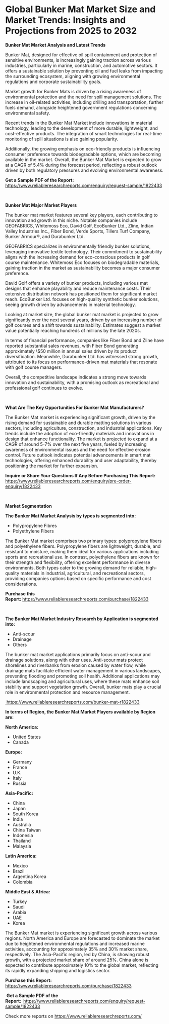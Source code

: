 <p><h1>Global Bunker Mat Market Size and Market Trends: Insights and Projections from 2025 to 2032</h1></p><p><strong>Bunker Mat Market Analysis and Latest Trends</strong></p>
<p><p>Bunker Mat, designed for effective oil spill containment and protection of sensitive environments, is increasingly gaining traction across various industries, particularly in marine, construction, and automotive sectors. It offers a sustainable solution by preventing oil and fuel leaks from impacting the surrounding ecosystem, aligning with growing environmental regulations and corporate sustainability goals. </p><p>Market growth for Bunker Mats is driven by a rising awareness of environmental protection and the need for spill management solutions. The increase in oil-related activities, including drilling and transportation, further fuels demand, alongside heightened government regulations concerning environmental safety. </p><p>Recent trends in the Bunker Mat Market include innovations in material technology, leading to the development of more durable, lightweight, and cost-effective products. The integration of smart technologies for real-time monitoring of spill situations is also gaining popularity. </p><p>Additionally, the growing emphasis on eco-friendly products is influencing consumer preference towards biodegradable options, which are becoming available in the market. Overall, the Bunker Mat Market is expected to grow at a CAGR of 5.4% during the forecast period, reflecting a robust outlook driven by both regulatory pressures and evolving environmental awareness.</p></p>
<p><strong>Get a Sample PDF of the Report:&nbsp;</strong> <a href="https://www.reliableresearchreports.com/enquiry/request-sample/1822433?utm_campaign=2030&utm_medium=2&utm_source=Github&utm_content=ia&utm_term=01042025&utm_id=bunker-mat">https://www.reliableresearchreports.com/enquiry/request-sample/1822433</a></p>
<p>&nbsp;</p>
<p><strong>Bunker Mat Major Market Players</strong></p>
<p><p>The bunker mat market features several key players, each contributing to innovation and growth in this niche. Notable companies include GEOFABRICS, Whitemoss Eco, David Golf, EcoBunker Ltd., Zline, Indian Valley Industries Inc., Fiber Bond, Verde Sports, Tillers Turf Company, Bunker Armour®, and Durabunker Ltd. </p><p>GEOFABRICS specializes in environmentally friendly bunker solutions, leveraging innovative textile technology. Their commitment to sustainability aligns with the increasing demand for eco-conscious products in golf course maintenance. Whitemoss Eco focuses on biodegradable materials, gaining traction in the market as sustainability becomes a major consumer preference. </p><p>David Golf offers a variety of bunker products, including various mat designs that enhance playability and reduce maintenance costs. Their extensive distribution network has positioned them for significant market reach. EcoBunker Ltd. focuses on high-quality synthetic bunker solutions, seeing growth driven by advancements in material technology. </p><p>Looking at market size, the global bunker mat market is projected to grow significantly over the next several years, driven by an increasing number of golf courses and a shift towards sustainability. Estimates suggest a market value potentially reaching hundreds of millions by the late 2020s.</p><p>In terms of financial performance, companies like Fiber Bond and Zline have reported substantial sales revenues, with Fiber Bond generating approximately \$50 million in annual sales driven by its product diversification. Meanwhile, Durabunker Ltd. has witnessed strong growth, attributed to its focus on performance-driven mat materials that resonate with golf course managers.</p><p>Overall, the competitive landscape indicates a strong move towards innovation and sustainability, with a promising outlook as recreational and professional golf continues to evolve.</p></p>
<p>&nbsp;</p>
<p><strong>What Are The Key Opportunities For Bunker Mat Manufacturers?</strong></p>
<p><p>The Bunker Mat market is experiencing significant growth, driven by the rising demand for sustainable and durable matting solutions in various sectors, including agriculture, construction, and industrial applications. Key trends include the adoption of eco-friendly materials and innovations in design that enhance functionality. The market is projected to expand at a CAGR of around 5-7% over the next five years, fueled by increasing awareness of environmental issues and the need for effective erosion control. Future outlook indicates potential advancements in smart mat technologies, offering enhanced durability and user adaptability, thereby positioning the market for further expansion.</p></p>
<p><strong>Inquire or Share Your Questions If Any Before Purchasing This Report:</strong> <a href="https://www.reliableresearchreports.com/enquiry/pre-order-enquiry/1822433?utm_campaign=2030&utm_medium=2&utm_source=Github&utm_content=ia&utm_term=01042025&utm_id=bunker-mat">https://www.reliableresearchreports.com/enquiry/pre-order-enquiry/1822433</a></p>
<p>&nbsp;</p>
<p><strong>Market Segmentation</strong></p>
<p><strong>The Bunker Mat Market Analysis by types is segmented into:</strong></p>
<p><ul><li>Polypropylene Fibres</li><li>Polyethylene Fibers</li></ul></p>
<p><p>The Bunker Mat market comprises two primary types: polypropylene fibers and polyethylene fibers. Polypropylene fibers are lightweight, durable, and resistant to moisture, making them ideal for various applications including sports and recreational use. In contrast, polyethylene fibers are known for their strength and flexibility, offering excellent performance in diverse environments. Both types cater to the growing demand for reliable, high-quality materials in industrial, agricultural, and recreational sectors, providing companies options based on specific performance and cost considerations.</p></p>
<p><strong>Purchase this Report:&nbsp;</strong><a href="https://www.reliableresearchreports.com/purchase/1822433?utm_campaign=2030&utm_medium=2&utm_source=Github&utm_content=ia&utm_term=01042025&utm_id=bunker-mat">https://www.reliableresearchreports.com/purchase/1822433</a></p>
<p>&nbsp;</p>
<p><strong>The Bunker Mat Market Industry Research by Application is segmented into:</strong></p>
<p><ul><li>Anti-scour</li><li>Drainage</li><li>Others</li></ul></p>
<p><p>The bunker mat market applications primarily focus on anti-scour and drainage solutions, along with other uses. Anti-scour mats protect shorelines and riverbanks from erosion caused by water flow, while drainage mats facilitate efficient water management in various landscapes, preventing flooding and promoting soil health. Additional applications may include landscaping and agricultural uses, where these mats enhance soil stability and support vegetation growth. Overall, bunker mats play a crucial role in environmental protection and resource management.</p></p>
<p><a href="https://www.reliableresearchreports.com/bunker-mat-r1822433?utm_campaign=2030&utm_medium=2&utm_source=Github&utm_content=ia&utm_term=01042025&utm_id=bunker-mat">&nbsp;https://www.reliableresearchreports.com/bunker-mat-r1822433</a></p>
<p><strong>In terms of Region, the Bunker Mat Market Players available by Region are:</strong></p>
<p>
    <p> <strong> North America: </strong>
        <ul>
            <li>United States</li>
            <li>Canada</li>
        </ul>
        </p> 
    <p> <strong> Europe: </strong>
        <ul>
            <li>Germany</li>
            <li>France</li>
            <li>U.K.</li>
            <li>Italy</li>
            <li>Russia</li>
        </ul>
        </p> 
    <p> <strong> Asia-Pacific: </strong>
        <ul>
            <li>China</li>
            <li>Japan</li>
            <li>South Korea</li>
            <li>India</li>
            <li>Australia</li>
            <li>China Taiwan</li>
            <li>Indonesia</li>
            <li>Thailand</li>
            <li>Malaysia</li>
        </ul>
        </p> 
    <p> <strong> Latin America: </strong>
        <ul>
            <li>Mexico</li>
            <li>Brazil</li>
            <li>Argentina Korea</li>
            <li>Colombia</li>
        </ul>
        </p> 
    <p> <strong> Middle East & Africa: </strong>
        <ul>
            <li>Turkey</li>
            <li>Saudi</li>
            <li>Arabia</li>
            <li>UAE</li>
            <li>Korea</li>
        </ul>
    </p>
    </p>
<p><p>The Bunker Mat market is experiencing significant growth across various regions. North America and Europe are forecasted to dominate the market due to heightened environmental regulations and increased marine activities, accounting for approximately 35% and 30% market share, respectively. The Asia-Pacific region, led by China, is showing robust growth, with a projected market share of around 25%. China alone is expected to contribute approximately 10% to the global market, reflecting its rapidly expanding shipping and logistics sector.</p></p>
<p><strong>Purchase this Report: </strong><a href="https://www.reliableresearchreports.com/purchase/1822433?utm_campaign=2030&utm_medium=2&utm_source=Github&utm_content=ia&utm_term=01042025&utm_id=bunker-mat">https://www.reliableresearchreports.com/purchase/1822433</a></p>
<p>&nbsp;<strong>Get a Sample PDF of the Report:&nbsp;&nbsp;</strong><a href="https://www.reliableresearchreports.com/enquiry/request-sample/1822433?utm_campaign=2030&utm_medium=2&utm_source=Github&utm_content=ia&utm_term=01042025&utm_id=bunker-mat">https://www.reliableresearchreports.com/enquiry/request-sample/1822433</a></p>
<p><strong></strong></p>
<p>Check more reports on <a href="https://www.reliableresearchreports.com/?utm_campaign=2030&utm_medium=2&utm_source=Github&utm_content=ia&utm_term=01042025&utm_id=bunker-mat">https://www.reliableresearchreports.com/</a></p>